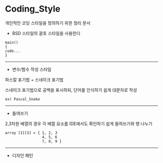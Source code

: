 # Coding_Style
개인적인 코딩 스타일을 정의하기 위한 정리 문서

- BSD 스타일의 괄호 스타일을 사용한다

```
main()
{
code...
}
```

------------------------------

- 변수/함수 작성 스타일

파스칼 표기법 + 스네이크 표기법


스네이크 표기법으로 공백을 표시하되, 단어를 인식하기 쉽게 대문자로 작성


```
ex) Pascal_Snake
```

------------------------------

- 들여쓰기

2,3차원 배열의 경우 각 배열 요소를 IDE에서도 확인하기 쉽게 들여쓰기와 행 나누기
```
array [3][3] = { 1, 2, 3
                 4, 5, 6 
                 7, 8, 9 } 
```


------------------------------


- 디자인 패턴

